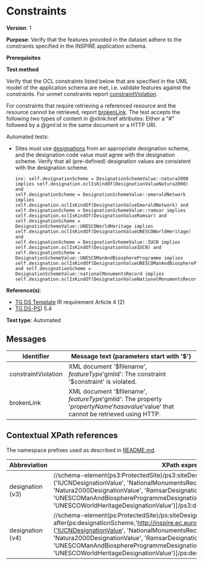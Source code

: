 # Constraints

**Version**: 1

**Purpose**: Verify that the features provided in the dataset adhere to the constraints specified in the INSPIRE application schema.

**Prerequisites**

**Test method**

Verify that the OCL constraints listed below that are specified in the UML model of the application schema are met, i.e. validate features against the constraints. For unmet constraints report [constraintViolation](#constraintViolation). 

For constraints that require retrieving a referenced resource and the resource cannot be retrieved, report [brokenLink](#brokenLink). The test accepts the following two types of content in @xlink:href attributes: Either a "#" followed by a @gml:id in the same document or a HTTP URI.

Automated tests:

* Sites must use [designations](#designations) from an appropriate designation scheme, and the designation code value must agree with the designation scheme. Verify that all (pre-defined) designation values are consistent with the designation scheme.

    ```
    inv: self.designationScheme = DesignationSchemeValue::natura2000 implies self.designation.oclIsKindOf(DesignationValueNatura2000) and
    self.designationScheme = DesignationSchemeValue::emeraldNetwork implies self.designation.oclIsKindOf(DesignationValueEmeraldNetwork) and
    self.designationScheme = DesignationSchemeValue::ramsar implies self.designation.oclIsKindOf(DesignationValueRamsar) and
    self.designationScheme = DesignationSchemeValue::UNESCOWorldHeritage implies self.designation.oclIsKindOf(DesignationValueUNESCOWorldHeritage) and
    self.designationScheme = DesignationSchemeValue::IUCN implies self.designation.oclIsKindOf(DesignationValueIUCN) and
    self.designationScheme = DesignationSchemeValue::UNESCOManAndBiosphereProgramme implies self.designation.oclIsKindOf(DesignationValueUNESCOManAndBiosphereProgramme) and self.designationScheme = DesignationSchemeValue::nationalMonumentsRecord implies self.designation.oclIsKindOf(DesignationValueNationalMonumentsRecord)
    ```

**Reference(s)**: 

* [TG DS Template](http://inspire.ec.europa.eu/id/ats/data-ps/3.2/ps-n-as/README#ref_TG_DS_tmpl) IR requirement Article 4 (2)
* [TG DS-PS](http://inspire.ec.europa.eu/id/ats/data-ps/3.2/ps-n-as/README#ref_TG_DS_PS)) 5.4

**Test type**: Automated

## Messages

Identifier  |  Message text (parameters start with '$')
---------------------------------------------------------- | -------------------------------------------------------------------------
constraintViolation <a name="constraintViolation"/>  |  XML document '$filename', $featureType '$gmlid': The constraint '$constraint' is violated.
brokenLink <a name="brokenLink"/>  |  XML document '$filename', $featureType '$gmlid': The property '$propertyName' has a value '$value' that cannot be retrieved using HTTP.

## Contextual XPath references

The namespace prefixes used as described in [README.md](http://inspire.ec.europa.eu/id/ats/data-ps/3.2/ps-p-as/README#namespaces).

Abbreviation                                               |  XPath expression
---------------------------------------------------------- | -------------------------------------------------------------------------
designation (v3) <a name="designation3"></a> |  //schema-element(ps3:ProtectedSite)/ps3:siteDesignation/\*[ps3:designationScheme=('IUCNDesignationValue', 'NationalMonumentsRecordDesignationValue', 'Natura2000DesignationValue', 'RamsarDesignationValue', 'UNESCOManAndBiosphereProgrammeDesignationValue', 'UNESCOWorldHeritageDesignationValue')]/ps3:designation/text()
designation (v4) <a name="designation4"></a> |  //schema-element(ps:ProtectedSite)/ps:siteDesignation/\*[fn:substring-after(ps:designationScheme,'http://inspire.ec.europa.eu/codelist/DesignationSchemeValue/')=('IUCNDesignationValue', 'NationalMonumentsRecordDesignationValue', 'Natura2000DesignationValue', 'RamsarDesignationValue', 'UNESCOManAndBiosphereProgrammeDesignationValue', 'UNESCOWorldHeritageDesignationValue')]/ps:designation/@xlink:href

